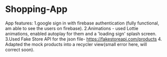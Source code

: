 # Shopping-App

App features:
1.google sign in with firebase authentication (fully functional, am able to see the users on firebase).
2.Animations - used Lottie animations, enabled autoplay for them and a 'loading sign' splash screen.
3.Used Fake Store API for the json file- https://fakestoreapi.com/products
4. Adapted the mock products into a recycler view(small error here, will correct soon).


